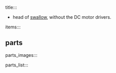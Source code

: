 title:::

- head of [swallow](./swallow.md), without the DC motor drivers.

items:::

## parts

parts_images:::

parts_list:::